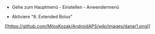 * Gehe zum Hauptmenü - Einstellen - Anwendermenü

* Aktiviere "8. Extended Bolus"

[[https://github.com/MilosKozak/AndroidAPS/wiki/images/danar1.png]]